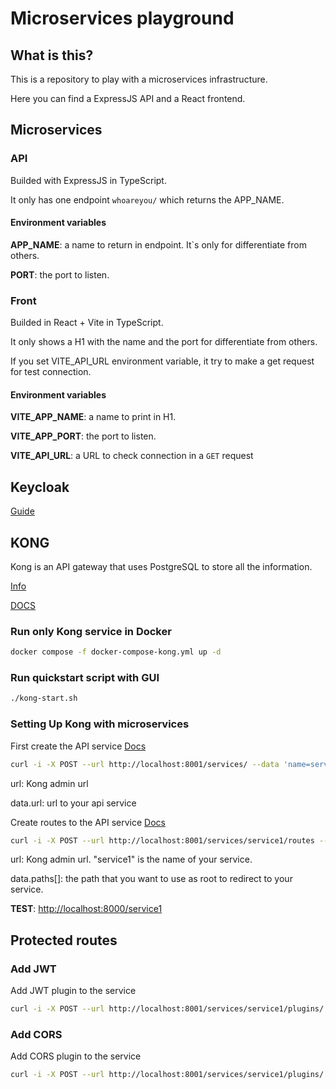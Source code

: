 # Microservices playground

## What is this?
This is a repository to play with a microservices infrastructure.

Here you can find a ExpressJS API and a React frontend.

## Microservices
### API
Builded with ExpressJS in TypeScript.

It only has one endpoint `whoareyou/` which returns the APP_NAME.

#### Environment variables
__APP_NAME__: a name to return in endpoint. It`s only for differentiate from others.

__PORT__: the port to listen.

### Front
Builded in React + Vite in TypeScript.

It only shows a H1 with the name and the port for differentiate from others.

If you set VITE_API_URL environment variable, it try to make a get request for test connection.

#### Environment variables
__VITE_APP_NAME__: a name to print in H1.

__VITE_APP_PORT__: the port to listen.

__VITE_API_URL__: a URL to check connection in a `GET` request


## Keycloak

[Guide](https://www.keycloak.org/getting-started/getting-started-docker)
## KONG
Kong is an API gateway that uses PostgreSQL to store all the information.

[Info](https://docs.konghq.com/gateway/latest/admin-api/)

[DOCS](https://docs.konghq.com/gateway/api/admin-oss/latest/)

### Run only Kong service in Docker

```bash
docker compose -f docker-compose-kong.yml up -d
```

### Run quickstart script with GUI

```bash
./kong-start.sh
```


### Setting Up Kong with microservices

First create the API service
[Docs](https://docs.konghq.com/gateway/api/admin-oss/latest/#/Services/create-service)

```bash
curl -i -X POST --url http://localhost:8001/services/ --data 'name=service1' --data 'url=http://localhost:3001'
```
url: Kong admin url

data.url: url to your api service


Create routes to the API service
[Docs](https://docs.konghq.com/gateway/api/admin-oss/latest/#/Routes/create-route-for-service)

```bash
curl -i -X POST --url http://localhost:8001/services/service1/routes --data 'paths[]=/service1'
```

url: Kong admin url. "service1" is the name of your service.

data.paths[]: the path that you want to use as root to redirect to your service.

__TEST__: [http://localhost:8000/service1](http://localhost:8000/service1)


## Protected routes
### Add JWT
Add JWT plugin to the service
```bash
curl -i -X POST --url http://localhost:8001/services/service1/plugins/ --data 'name=jwt' --data 'config.claims_to_verify=exp' --data 'config.header_names=Authorization'
```

### Add CORS
Add CORS plugin to the service
```bash
curl -i -X POST --url http://localhost:8001/services/service1/plugins/ --data 'name=cors' --data 'config.exposed_headers=Authorization' --data 'config.credentials=true' --data 'config.methods=GET' --data 'config.headers=Accept, Accept-Version, Content-Length, Content-MD5, Content-Type, Date, Authorization'
```




